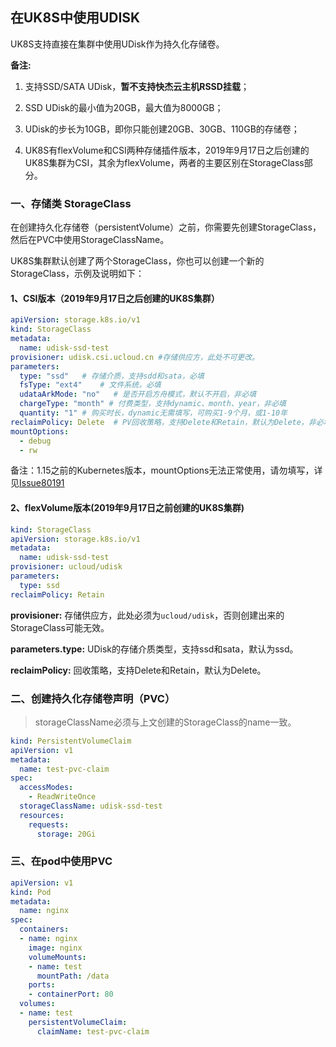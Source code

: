 
## 在UK8S中使用UDISK

UK8S支持直接在集群中使用UDisk作为持久化存储卷。

**备注:**

1. 支持SSD/SATA UDisk，**暂不支持快杰云主机RSSD挂载**；

2. SSD UDisk的最小值为20GB，最大值为8000GB；

3. UDisk的步长为10GB，即你只能创建20GB、30GB、110GB的存储卷；

4. UK8S有flexVolume和CSI两种存储插件版本，2019年9月17日之后创建的UK8S集群为CSI，其余为flexVolume，两者的主要区别在StorageClass部分。

### 一、存储类 StorageClass

在创建持久化存储卷（persistentVolume）之前，你需要先创建StorageClass，然后在PVC中使用StorageClassName。


UK8S集群默认创建了两个StorageClass，你也可以创建一个新的StorageClass，示例及说明如下：


#### 1、CSI版本（2019年9月17日之后创建的UK8S集群）
```yaml
apiVersion: storage.k8s.io/v1
kind: StorageClass
metadata:
  name: udisk-ssd-test
provisioner: udisk.csi.ucloud.cn #存储供应方，此处不可更改。
parameters:
  type: "ssd"   # 存储介质，支持sdd和sata，必填
  fsType: "ext4"    # 文件系统，必填
  udataArkMode: "no"   # 是否开启方舟模式，默认不开启，非必填
  chargeType: "month" # 付费类型，支持dynamic、month、year，非必填
  quantity: "1" # 购买时长，dynamic无需填写，可购买1-9个月，或1-10年
reclaimPolicy: Delete  # PV回收策略，支持Delete和Retain，默认为Delete，非必填
mountOptions:   
  - debug
  - rw
```
备注：1.15之前的Kubernetes版本，mountOptions无法正常使用，请勿填写，详见[Issue80191](https://github.com/kubernetes/kubernetes/pull/80191) 

#### 2、flexVolume版本(2019年9月17日之前创建的UK8S集群)
```yaml
kind: StorageClass
apiVersion: storage.k8s.io/v1
metadata:
  name: udisk-ssd-test
provisioner: ucloud/udisk
parameters:
  type: ssd
reclaimPolicy: Retain
```

**provisioner:** 存储供应方，此处必须为`ucloud/udisk`，否则创建出来的StorageClass可能无效。

**parameters.type:** UDisk的存储介质类型，支持ssd和sata，默认为ssd。

**reclaimPolicy:** 回收策略，支持Delete和Retain，默认为Delete。



### 二、创建持久化存储卷声明（PVC）

>storageClassName必须与上文创建的StorageClass的name一致。

```yaml
kind: PersistentVolumeClaim
apiVersion: v1
metadata:
  name: test-pvc-claim
spec:
  accessModes:
    - ReadWriteOnce
  storageClassName: udisk-ssd-test
  resources:
    requests:
      storage: 20Gi
```

### 三、在pod中使用PVC

```yaml
apiVersion: v1
kind: Pod
metadata:
  name: nginx
spec:
  containers:
  - name: nginx
    image: nginx
    volumeMounts:
    - name: test
      mountPath: /data
    ports:
    - containerPort: 80
  volumes:
  - name: test
    persistentVolumeClaim:
      claimName: test-pvc-claim
```
